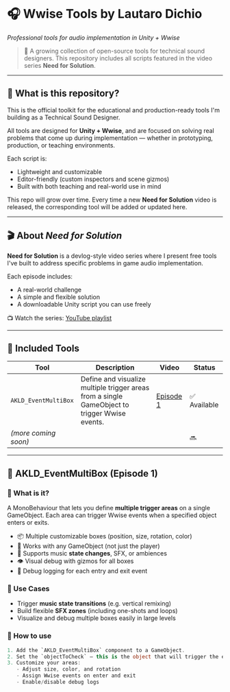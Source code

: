 # 🎧 Wwise Tools by Lautaro Dichio
_Professional tools for audio implementation in Unity + Wwise_

> 🧰 A growing collection of open-source tools for technical sound designers.
> This repository includes all scripts featured in the video series **Need for Solution**.

---

## 🧠 What is this repository?

This is the official toolkit for the educational and production-ready tools I'm building as a Technical Sound Designer.

All tools are designed for **Unity + Wwise**, and are focused on solving real problems that come up during implementation — whether in prototyping, production, or teaching environments.

Each script is:
- Lightweight and customizable
- Editor-friendly (custom inspectors and scene gizmos)
- Built with both teaching and real-world use in mind

This repo will grow over time. Every time a new **Need for Solution** video is released, the corresponding tool will be added or updated here.

---

## 🎬 About *Need for Solution*

**Need for Solution** is a devlog-style video series where I present free tools I've built to address specific problems in game audio implementation.

Each episode includes:
- A real-world challenge
- A simple and flexible solution
- A downloadable Unity script you can use freely

📺 Watch the series: [YouTube playlist](#)

---

## 🧩 Included Tools

| Tool | Description | Video | Status |
|------|-------------|--------|--------|
| `AKLD_EventMultiBox` | Define and visualize multiple trigger areas from a single GameObject to trigger Wwise events. | [Episode 1](#akld_eventmultibox) | ✅ Available |
| *(more coming soon)* |  |  | 🔜 |

---

## 🔷 AKLD_EventMultiBox (Episode 1)

### 🎯 What is it?

A MonoBehaviour that lets you define **multiple trigger areas** on a single GameObject. Each area can trigger Wwise events when a specified object enters or exits.

- 📦 Multiple customizable boxes (position, size, rotation, color)
- 🧩 Works with any GameObject (not just the player)
- 🎵 Supports music **state changes**, SFX, or ambiences
- 👁️ Visual debug with gizmos for all boxes
- 🧪 Debug logging for each entry and exit event

### 🚀 Use Cases

- Trigger **music state transitions** (e.g. vertical remixing)
- Build flexible **SFX zones** (including one-shots and loops)
- Visualize and debug multiple boxes easily in large levels

### 🧰 How to use

```csharp
1. Add the `AKLD_EventMultiBox` component to a GameObject.
2. Set the `objectToCheck` — this is the object that will trigger the events.
3. Customize your areas:
   - Adjust size, color, and rotation
   - Assign Wwise events on enter and exit
   - Enable/disable debug logs

